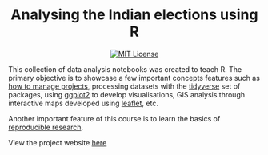 <h1 align="center">Analysing the Indian elections using R</h1>
<p align="center">
<a href="https://github.com/apoorv74/election-analysis-R/blob/master/LICENSE">
<img alt="MIT License" src="https://img.shields.io/apm/l/atomic-design-ui.svg?"/>
</a>
</p>

This collection of data analysis notebooks was created to teach R. The primary objective is to showcase a few important concepts features such as [how to manage projects](https://workflowr.github.io), processing datasets with the [tidyverse](https://www.tidyverse.org/) set of packages, using [ggplot2](https://ggplot2.tidyverse.org/) to develop visualisations, GIS analysis through interactive maps developed using [leaflet](https://rstudio.github.io/leaflet/), etc.

Another important feature of this course is to learn the basics of [reproducible research](https://cran.r-project.org/web/views/ReproducibleResearch.html). 

View the project website [here](https://apoorv74.github.io/election-analysis-R/)
